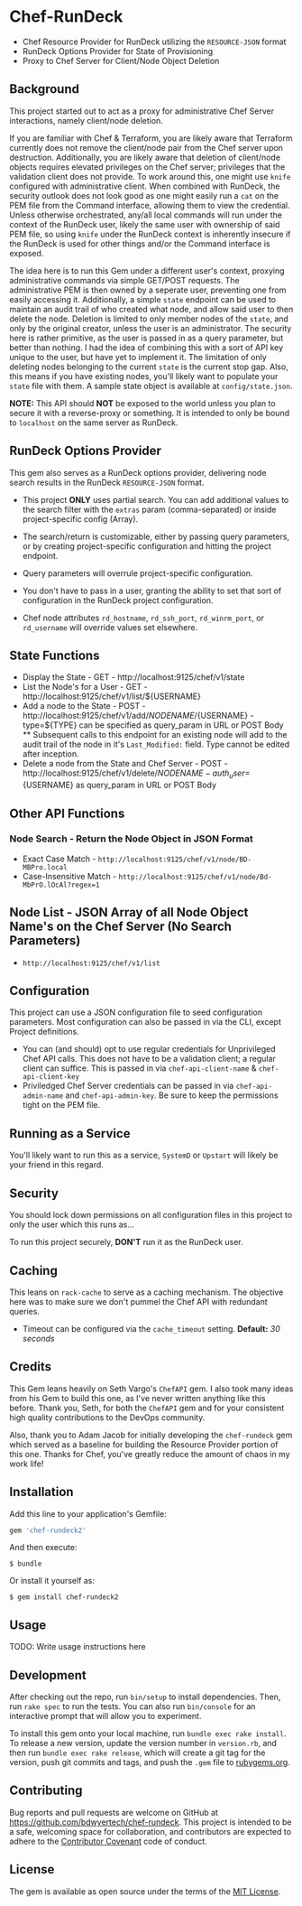 # Chef-RunDeck
* Chef Resource Provider for RunDeck utilizing the `RESOURCE-JSON` format
* RunDeck Options Provider for State of Provisioning
* Proxy to Chef Server for Client/Node Object Deletion

## Background
This project started out to act as a proxy for administrative Chef Server interactions, namely client/node deletion.

If you are familiar with Chef & Terraform, you are likely aware that Terraform currently does not remove the client/node pair from the Chef server upon destruction.  Additionally, you are likely aware that deletion of client/node objects requires elevated privileges on the Chef server; privileges that the validation client does not provide.
To work around this, one might use `knife` configured with administrative client.  When combined with RunDeck, the security outlook does not look good as one might easily run a `cat` on the PEM file from the Command interface, allowing them to view the credential.  Unless otherwise orchestrated, any/all local commands will run under the context of the RunDeck user, likely the same user with ownership of said PEM file, so using `knife` under the RunDeck context is inherently insecure if the RunDeck is used for other things and/or the Command interface is exposed.

The idea here is to run this Gem under a different user's context, proxying administrative commands via simple GET/POST requests.  The administrative PEM is then owned by a seperate user, preventing one from easily accessing it.  Additionally, a simple `state` endpoint can be used to maintain an audit trail of who created what node, and allow said user to then delete the node.  Deletion is limited to only member nodes of the `state`, and only by the original creator, unless the user is an administrator.  The security here is rather primitive, as the user is passed in as a query parameter, but better than nothing.  I had the idea of combining this with a sort of API key unique to the user, but have yet to implement it.  The limitation of only deleting nodes belonging to the current `state` is the current stop gap.  Also, this means if you have existing nodes, you'll likely want to populate your `state` file with them.  A sample state object is available at `config/state.json`.

**NOTE:** This API should **NOT** be exposed to the world unless you plan to secure it with a reverse-proxy or something.  It is intended to only be bound to `localhost` on the same server as RunDeck.

## RunDeck Options Provider
This gem also serves as a RunDeck options provider, delivering node search results in the RunDeck `RESOURCE-JSON` format.
* This project **ONLY** uses partial search.  You can add additional values to the search filter with the `extras` param (comma-separated) or inside project-specific config (Array).
* The search/return is customizable, either by passing query parameters, or by creating project-specific configuration and hitting the project endpoint.
* Query parameters will overrule project-specific configuration.
* You don't have to pass in a user, granting the ability to set that sort of configuration in the RunDeck project configuration.

* Chef node attributes `rd_hostname`, `rd_ssh_port`, `rd_winrm_port`, or `rd_username` will override values set elsewhere.

## State Functions
* Display the State - GET - http://localhost:9125/chef/v1/state
* List the Node's for a User - GET -  http://localhost:9125/chef/v1/list/${USERNAME}
* Add a node to the State - POST - http://localhost:9125/chef/v1/add/${NODENAME}/${USERNAME} - type=${TYPE} can be specified as query_param in URL or POST Body
** Subsequent calls to this endpoint for an existing node will add to the audit trail of the node in it's `Last_Modified:` field.  Type cannot be edited after inception.
* Delete a node from the State and Chef Server - POST - http://localhost:9125/chef/v1/delete/${NODENAME} - auth_user=${USERNAME} as query_param in URL or POST Body


## Other API Functions
### Node Search - Return the Node Object in JSON Format
* Exact Case Match - `http://localhost:9125/chef/v1/node/BD-MBPro.local`
* Case-Insensitive Match - `http://localhost:9125/chef/v1/node/Bd-MbPrO.lOcAl?regex=1`

## Node List - JSON Array of all Node Object Name's on the Chef Server (No Search Parameters)
* `http://localhost:9125/chef/v1/list`

## Configuration
This project can use a JSON configuration file to seed configuration parameters.  Most configuration can also be passed in via the CLI, except Project definitions.
* You can (and should) opt to use regular credentials for Unprivileged Chef API calls.  This does not have to be a validation client; a regular client can suffice.  This is passed in via `chef-api-client-name` & `chef-api-client-key`
* Priviledged Chef Server credentials can be passed in via `chef-api-admin-name` and `chef-api-admin-key`. Be sure to keep the permissions tight on the PEM file.


## Running as a Service
You'll likely want to run this as a service, `SystemD` or `Upstart` will likely be your friend in this regard.

## Security
You should lock down permissions on all configuration files in this project to only the user which this runs as...

To run this project securely, **DON'T** run it as the RunDeck user.

## Caching
This leans on `rack-cache` to serve as a caching mechanism.  The objective here was to make sure we don't pummel the Chef API with redundant queries.
* Timeout can be configured via the `cache_timeout` setting. **Default:** *30 seconds*

## Credits
This Gem leans heavily on Seth Vargo's `ChefAPI` gem.  I also took many ideas from his Gem to build this one, as I've never written anything like this before.  Thank you, Seth, for both the `ChefAPI` gem and for your consistent high quality contributions to the DevOps community.

Also, thank you to Adam Jacob for initially developing the `chef-rundeck` gem which served as a baseline for building the Resource Provider portion of this one. Thanks for Chef, you've greatly reduce the amount of chaos in my work life!


## Installation

Add this line to your application's Gemfile:

```ruby
gem 'chef-rundeck2'
```

And then execute:

    $ bundle

Or install it yourself as:

    $ gem install chef-rundeck2

## Usage

TODO: Write usage instructions here

## Development

After checking out the repo, run `bin/setup` to install dependencies. Then, run `rake spec` to run the tests. You can also run `bin/console` for an interactive prompt that will allow you to experiment.

To install this gem onto your local machine, run `bundle exec rake install`. To release a new version, update the version number in `version.rb`, and then run `bundle exec rake release`, which will create a git tag for the version, push git commits and tags, and push the `.gem` file to [rubygems.org](https://rubygems.org).

## Contributing

Bug reports and pull requests are welcome on GitHub at https://github.com/bdwyertech/chef-rundeck. This project is intended to be a safe, welcoming space for collaboration, and contributors are expected to adhere to the [Contributor Covenant](http://contributor-covenant.org) code of conduct.


## License

The gem is available as open source under the terms of the [MIT License](http://opensource.org/licenses/MIT).

